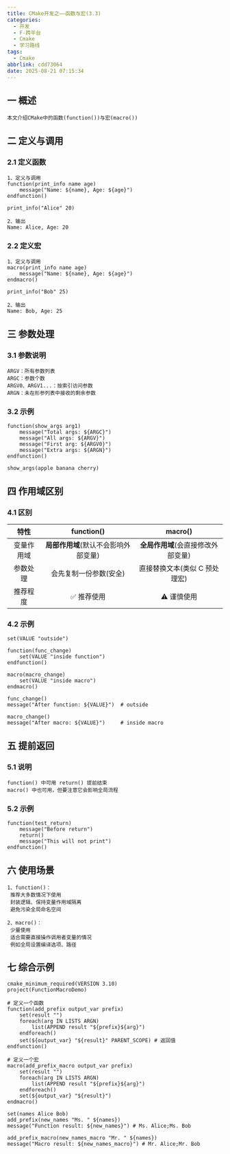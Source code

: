 ```yaml
---
title: CMake开发之——函数与宏(3.3)
categories:
  - 开发
  - F-跨平台
  - Cmake
  - 学习路线
tags:
  - Cmake
abbrlink: cdd73064
date: 2025-08-21 07:15:34
---
```

## 一 概述

```
本文介绍CMake中的函数(function())与宏(macro())
```

<!--more-->

## 二 定义与调用

### 2.1 定义函数

```
1、定义与调用
function(print_info name age)
    message("Name: ${name}, Age: ${age}")
endfunction()

print_info("Alice" 20)

2、输出
Name: Alice, Age: 20
```

### 2.2  定义宏

```
1、定义与调用
macro(print_info name age)
    message("Name: ${name}, Age: ${age}")
endmacro()

print_info("Bob" 25)

2、输出
Name: Bob, Age: 25
```

## 三 参数处理

### 3.1 参数说明

```
ARGV：所有参数列表
ARGC：参数个数
ARGV0、ARGV1...：按索引访问参数
ARGN：未在形参列表中接收的剩余参数
```

### 3.2 示例

```
function(show_args arg1)
    message("Total args: ${ARGC}")
    message("All args: ${ARGV}")
    message("First arg: ${ARGV0}")
    message("Extra args: ${ARGN}")
endfunction()

show_args(apple banana cherry)
```

## 四 作用域区别

### 4.1 区别

|    特性    |              function()              |              macro()               |
| :--------: | :----------------------------------: | :--------------------------------: |
| 变量作用域 | **局部作用域**(默认不会影响外部变量) | **全局作用域**(会直接修改外部变量) |
|  参数处理  |        会先复制一份参数(安全)        |   直接替换文本(类似 C 预处理宏)    |
|  推荐程度  |              ✅ 推荐使用              |             ⚠️ 谨慎使用             |

### 4.2 示例

```
set(VALUE "outside")

function(func_change)
    set(VALUE "inside function")
endfunction()

macro(macro_change)
    set(VALUE "inside macro")
endmacro()

func_change()
message("After function: ${VALUE}")  # outside

macro_change()
message("After macro: ${VALUE}")     # inside macro
```

## 五 提前返回

### 5.1 说明

```
function() 中可用 return() 提前结束
macro() 中也可用，但要注意它会影响全局流程
```

### 5.2 示例

```
function(test_return)
    message("Before return")
    return()
    message("This will not print")
endfunction()
```

## 六 使用场景

```
1、function()：
 推荐大多数情况下使用
 封装逻辑、保持变量作用域隔离
 避免污染全局命名空间

2、macro()：
 少量使用
 适合需要直接操作调用者变量的情况
 例如全局设置编译选项、路径
```

## 七 综合示例

```
cmake_minimum_required(VERSION 3.10)
project(FunctionMacroDemo)

# 定义一个函数
function(add_prefix output_var prefix)
    set(result "")
    foreach(arg IN LISTS ARGN)
        list(APPEND result "${prefix}${arg}")
    endforeach()
    set(${output_var} "${result}" PARENT_SCOPE) # 返回值
endfunction()

# 定义一个宏
macro(add_prefix_macro output_var prefix)
    set(result "")
    foreach(arg IN LISTS ARGN)
        list(APPEND result "${prefix}${arg}")
    endforeach()
    set(${output_var} "${result}")
endmacro()

set(names Alice Bob)
add_prefix(new_names "Ms. " ${names})
message("Function result: ${new_names}") # Ms. Alice;Ms. Bob

add_prefix_macro(new_names_macro "Mr. " ${names})
message("Macro result: ${new_names_macro}") # Mr. Alice;Mr. Bob
```

